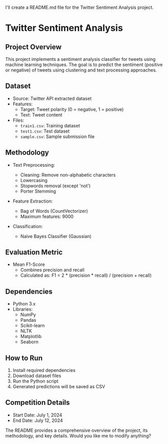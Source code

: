 I'll create a README.md file for the Twitter Sentiment Analysis project.

# Twitter Sentiment Analysis

## Project Overview
This project implements a sentiment analysis classifier for tweets using machine learning techniques. The goal is to predict the sentiment (positive or negative) of tweets using clustering and text processing approaches.

## Dataset
- Source: Twitter API extracted dataset
- Features:
  - Target: Tweet polarity (0 = negative, 1 = positive)
  - Text: Tweet content
- Files:
  - `train1.csv`: Training dataset
  - `test1.csv`: Test dataset
  - `sample.csv`: Sample submission file

## Methodology
- Text Preprocessing:
  - Cleaning: Remove non-alphabetic characters
  - Lowercasing
  - Stopwords removal (except 'not')
  - Porter Stemming

- Feature Extraction:
  - Bag of Words (CountVectorizer)
  - Maximum features: 9000

- Classification:
  - Naive Bayes Classifier (Gaussian)

## Evaluation Metric
- Mean F1-Score
  - Combines precision and recall
  - Calculated as: F1 = 2 * (precision * recall) / (precision + recall)

## Dependencies
- Python 3.x
- Libraries:
  - NumPy
  - Pandas
  - Scikit-learn
  - NLTK
  - Matplotlib
  - Seaborn

## How to Run
1. Install required dependencies
2. Download dataset files
3. Run the Python script
4. Generated predictions will be saved as CSV

## Competition Details
- Start Date: July 1, 2024
- End Date: July 12, 2024

The README provides a comprehensive overview of the project, its methodology, and key details. Would you like me to modify anything?
